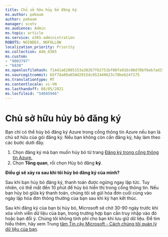 ```yaml
---
title: Chủ sở hữu hủy bỏ đăng ký
ms.author: pebaum
author: pebaum
manager: scotv
ms.audience: Admin
ms.topic: article
ms.service: o365-administration
ROBOTS: NOINDEX, NOFOLLOW
localization_priority: Priority
ms.collection: Adm_O365
ms.custom:
- "9003797"
- "6838"
ms.openlocfilehash: f1441a62005153a38267f62751bf00fa916c08d70bf6eb7ad31135a262bd5363
ms.sourcegitcommit: b5f7da89a650d2915dc652449623c78be6247175
ms.translationtype: MT
ms.contentlocale: vi-VN
ms.lasthandoff: 08/05/2021
ms.locfileid: "54045946"
---
```

# <a name="cancellation-of-a-subscription-by-owner"></a>Chủ sở hữu hủy bỏ đăng ký

Bạn chỉ có thể hủy bỏ đăng ký Azure trong cổng thông tin Azure nếu bạn là chủ sở hữu của gói đăng ký. Nếu bạn không còn cần đăng ký, hãy làm theo các bước dưới đây.

1. Chọn đăng ký mà bạn muốn hủy bỏ từ trang [Đăng ký trong cổng thông tin Azure.](https://ms.portal.azure.com/#blade/Microsoft_Azure_Billing/SubscriptionsBlade)
2. Chọn **Tổng quan**, rồi chọn Hủy bỏ đăng **ký**.

**Điều gì sẽ xảy ra sau khi tôi hủy bỏ đăng ký của mình?**

Sau khi bạn hủy bỏ đăng ký, thanh toán được ngừng ngay lập tức. Tuy nhiên, có thể mất đến 10 phút để hủy bỏ hiển thị trong cổng thông tin. Nếu bạn hủy bỏ giữa kỳ thanh toán, chúng tôi sẽ gửi hóa đơn cuối cùng vào ngày lập hóa đơn thông thường của bạn sau khi kỳ hạn kết thúc.

Sau khi đăng ký của bạn bị hủy bỏ, Microsoft sẽ chờ 30-90 ngày trước khi xóa vĩnh viễn dữ liệu của bạn, trong trường hợp bạn cần truy nhập vào đó hoặc bạn đổi ý. Chúng tôi không tính phí cho bạn khi lưu giữ dữ liệu. Để tìm hiểu thêm, hãy xem Trung [tâm Tin cậy Microsoft - Cách chúng tôi quản lý dữ liệu của bạn](https://www.microsoft.com/trust-center/privacy/data-management#leave).


